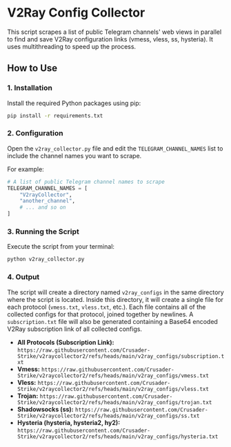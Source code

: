 # V2Ray Config Collector

This script scrapes a list of public Telegram channels' web views in parallel to find and save V2Ray configuration links (vmess, vless, ss, hysteria). It uses multithreading to speed up the process.

## How to Use

### 1. Installation

Install the required Python packages using pip:

```bash
pip install -r requirements.txt
```

### 2. Configuration

Open the `v2ray_collector.py` file and edit the `TELEGRAM_CHANNEL_NAMES` list to include the channel names you want to scrape.

For example:
```python
# A list of public Telegram channel names to scrape
TELEGRAM_CHANNEL_NAMES = [
    "V2rayCollector",
    "another_channel",
    # ... and so on
]
```

### 3. Running the Script

Execute the script from your terminal:

```bash
python v2ray_collector.py
```

### 4. Output

The script will create a directory named `v2ray_configs` in the same directory where the script is located. Inside this directory, it will create a single file for each protocol (`vmess.txt`, `vless.txt`, etc.). Each file contains all of the collected configs for that protocol, joined together by newlines. A `subscription.txt` file will also be generated containing a Base64 encoded V2Ray subscription link of all collected configs.

*   **All Protocols (Subscription Link):** ```https://raw.githubusercontent.com/Crusader-Strike/v2raycollector2/refs/heads/main/v2ray_configs/subscription.txt```
*   **Vmess:** ```https://raw.githubusercontent.com/Crusader-Strike/v2raycollector2/refs/heads/main/v2ray_configs/vmess.txt```
*   **Vless:** ```https://raw.githubusercontent.com/Crusader-Strike/v2raycollector2/refs/heads/main/v2ray_configs/vless.txt```
*   **Trojan:** ```https://raw.githubusercontent.com/Crusader-Strike/v2raycollector2/refs/heads/main/v2ray_configs/trojan.txt```
*   **Shadowsocks (ss):** ```https://raw.githubusercontent.com/Crusader-Strike/v2raycollector2/refs/heads/main/v2ray_configs/ss.txt```
*   **Hysteria (hysteria, hysteria2, hy2):** ```https://raw.githubusercontent.com/Crusader-Strike/v2raycollector2/refs/heads/main/v2ray_configs/hysteria.txt```
